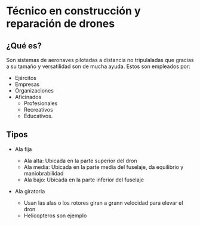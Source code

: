 # Técnico en construcción y reparación de drones

## ¿Qué es?

Son sistemas de aeronaves pilotadas a distancia no tripulaladas que gracias a su tamaño y versatilidad son de mucha ayuda.
Estos son empleados por:
- Ejércitos
- Empresas
- Organizaciones
- Aficinados
  - Profesionales
  - Recreativos
  - Educativos.

## Tipos

- Ala fija

  - Ala alta: Ubicada en la parte superior del dron
  - Ala media: Ubicada en la parte media del fuselaje, da equilibrio y maniobrabilidad
  - Ala bajo: Ubicada en la parte inferior del fuselaje

- Ala giratoria

  - Usan las alas o los rotores giran a grann velocidad para elevar el dron
  - Helicopteros son ejemplo
